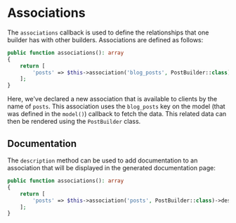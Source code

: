# Associations

The `associations` callback is used to define the relationships that one builder
has with other builders. Associations are defined as follows:

```php
public function associations(): array
{
    return [
        'posts' => $this->association('blog_posts', PostBuilder::class),
    ];
}
```

Here, we've declared a new association that is available to clients by the name
of `posts`. This association uses the `blog_posts` key on the model (that was
defined in the `model()`) callback to fetch the data. This related data can then
be rendered using the `PostBuilder` class.

## Documentation

The `description` method can be used to add documentation to an association that
will be displayed in the generated documentation page:

```php
public function associations(): array
{
    return [
        'posts' => $this->association('posts', PostBuilder::class)->description('blog posts'),
    ];
}
```
